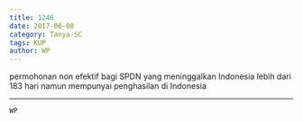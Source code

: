 ```yaml
---
title: 1246
date: 2017-06-08
category: Tanya-SC
tags: KUP
author: WP
---
```


permohonan non efektif bagi SPDN yang meninggalkan Indonesia lebih dari 183 hari namun mempunyai penghasilan di Indonesia

---



`WP`
